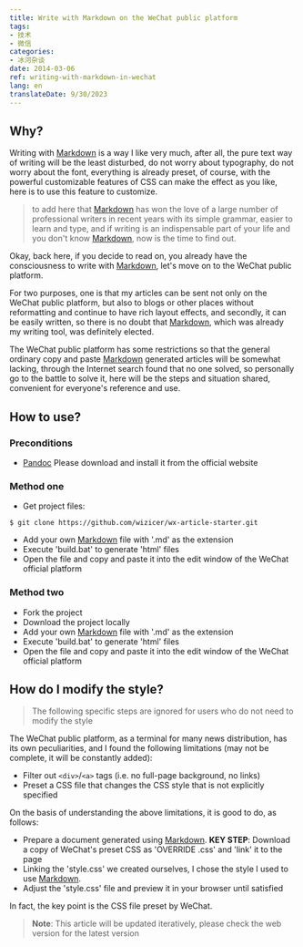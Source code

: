 ```yaml
---
title: Write with Markdown on the WeChat public platform
tags:
- 技术
- 微信
categories:
- 冰河杂谈
date: 2014-03-06
ref: writing-with-markdown-in-wechat
lang: en
translateDate: 9/30/2023
---
```

## Why?
Writing with [Markdown] is a way I like very much, after all, the pure text way of writing will be the least disturbed, do not worry about typography, do not worry about the font, everything is already preset, of course, with the powerful customizable features of CSS can make the effect as you like, here is to use this feature to customize.

> to add here that [Markdown] has won the love of a large number of professional writers in recent years with its simple grammar, easier to learn and type, and if writing is an indispensable part of your life and you don't know [Markdown], now is the time to find out.

Okay, back here, if you decide to read on, you already have the consciousness to write with [Markdown], let's move on to the WeChat public platform.

For two purposes, one is that my articles can be sent not only on the WeChat public platform, but also to blogs or other places without reformatting and continue to have rich layout effects, and secondly, it can be easily written, so there is no doubt that [Markdown], which was already my writing tool, was definitely elected.

The WeChat public platform has some restrictions so that the general ordinary copy and paste [Markdown] generated articles will be somewhat lacking, through the Internet search found that no one solved, so personally go to the battle to solve it, here will be the steps and situation shared, convenient for everyone's reference and use.

## How to use?

### Preconditions
* [Pandoc] Please download and install it from the official website

### Method one

* Get project files:
```
$ git clone https://github.com/wizicer/wx-article-starter.git
```
* Add your own [Markdown] file with '.md' as the extension
* Execute 'build.bat' to generate 'html' files
* Open the file and copy and paste it into the edit window of the WeChat official platform

### Method two
* Fork the project
* Download the project locally
* Add your own [Markdown] file with '.md' as the extension
* Execute 'build.bat' to generate 'html' files
* Open the file and copy and paste it into the edit window of the WeChat official platform

## How do I modify the style?

> The following specific steps are ignored for users who do not need to modify the style

The WeChat public platform, as a terminal for many news distribution, has its own peculiarities, and I found the following limitations (may not be complete, it will be constantly added):

* Filter out `<div>`/`<a>` tags (i.e. no full-page background, no links)
* Preset a CSS file that changes the CSS style that is not explicitly specified

On the basis of understanding the above limitations, it is good to do, as follows:

* Prepare a document generated using [Markdown].
**KEY STEP**: Download a copy of WeChat's preset CSS as 'OVERRIDE .css' and 'link' it to the page
* Linking the 'style.css' we created ourselves, I chose the style I used to use [Markdown].
* Adjust the 'style.css' file and preview it in your browser until satisfied

In fact, the key point is the CSS file preset by WeChat.

> **Note**: This article will be updated iteratively, please check the web version for the latest version

[pandoc]: http://johnmacfarlane.net/pandoc/
[Markdown]: http://daringfireball.net/projects/markdown/
